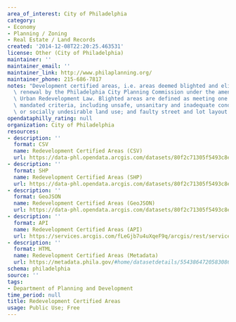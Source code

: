 ```yaml
---
area_of_interest: City of Philadelphia
category:
- Economy
- Planning / Zoning
- Real Estate / Land Records
created: '2014-12-08T22:20:25.463531'
license: Other (City of Philadelphia)
maintainer: ''
maintainer_email: ''
maintainer_link: http://www.philaplanning.org/
maintainer_phone: 215-686-7817
notes: "Development certified areas, i.e. areas deemed blighted and eligible for urban\
  \ renewal by the Philadelphia City Planning Commission under the amended Pennsylvania\
  \ Urban Redevelopment Law. Blighted areas are defined as meeting one of seven city\
  \ mandated criteria, including unsafe, unsanitary and inadequate conditions; economically\
  \ or socially undesirable land use; and faulty street and lot layout."
opendataphilly_rating: null
organization: City of Philadelphia
resources:
- description: ''
  format: CSV
  name: Redevelopment Certified Areas (CSV)
  url: https://data-phl.opendata.arcgis.com/datasets/80f2c71305f5493c8e0aab9137354844_0.csv
- description: ''
  format: SHP
  name: Redevelopment Certified Areas (SHP)
  url: https://data-phl.opendata.arcgis.com/datasets/80f2c71305f5493c8e0aab9137354844_0.zip
- description: ''
  format: GeoJSON
  name: Redevelopment Certified Areas (GeoJSON)
  url: https://data-phl.opendata.arcgis.com/datasets/80f2c71305f5493c8e0aab9137354844_0.geojson
- description: ''
  format: API
  name: Redevelopment Certified Areas (API)
  url: https://services.arcgis.com/fLeGjb7u4uXqeF9q/arcgis/rest/services/Redevelopment_Certified_Areas/FeatureServer/0/query?outFields=*&where=1%3D1
- description: ''
  format: HTML
  name: Redevelopment Certified Areas (Metadata)
  url: https://metadata.phila.gov/#home/datasetdetails/5543864720583086178c4e81/representationdetails/55438a859b989a05172d0d01/
schema: philadelphia
source: ''
tags:
- Department of Planning and Development
time_period: null
title: Redevelopment Certified Areas
usage: Public Use; Free
---
```

